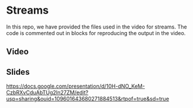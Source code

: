 # Streams
 
In this repo, we have provided the files used in the video for streams. The code is commented out in blocks for reproducing the output in the video.

## Video


## Slides
https://docs.google.com/presentation/d/10H-dNO_KeM-CzbRXvCduAbTUg2ln27ZM/edit?usp=sharing&ouid=109601643680271884513&rtpof=true&sd=true
